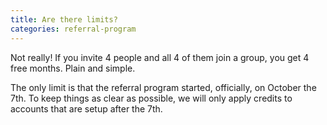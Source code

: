 ```yaml
---
title: Are there limits?
categories: referral-program
---
```

Not really! If you invite 4 people and all 4 of them join a group, you get 4 free months. Plain and simple.

The only limit is that the referral program started, officially, on October the 7th. To keep things as clear as possible, we will only apply credits to accounts that are setup after the 7th. 
